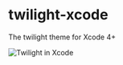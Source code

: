twilight-xcode
==============

The twilight theme for Xcode 4+

![Twilight in Xcode](fwolanski.github.com/twilight-xcode/TwilightInXcode.png)
